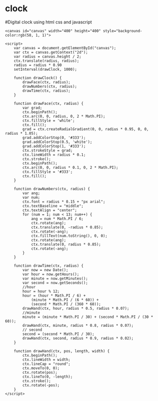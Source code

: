 # clock
#Digital clock using html css and javascript

<!DOCTYPE html>
<html>

<body>

    <canvas id="canvas" width="400" height="400" style="background-color:rgb(58, 1, 1)">
</canvas>

    <script>
        var canvas = document.getElementById("canvas");
        var ctx = canvas.getContext("2d");
        var radius = canvas.height / 2;
        ctx.translate(radius, radius);
        radius = radius * 0.90
        setInterval(drawClock, 1000);

        function drawClock() {
            drawFace(ctx, radius);
            drawNumbers(ctx, radius);
            drawTime(ctx, radius);
        }

        function drawFace(ctx, radius) {
            var grad;
            ctx.beginPath();
            ctx.arc(0, 0, radius, 0, 2 * Math.PI);
            ctx.fillStyle = 'white';
            ctx.fill();
            grad = ctx.createRadialGradient(0, 0, radius * 0.95, 0, 0, radius * 1.05);
            grad.addColorStop(0, '#333');
            grad.addColorStop(0.5, 'white');
            grad.addColorStop(1, '#333');
            ctx.strokeStyle = grad;
            ctx.lineWidth = radius * 0.1;
            ctx.stroke();
            ctx.beginPath();
            ctx.arc(0, 0, radius * 0.1, 0, 2 * Math.PI);
            ctx.fillStyle = '#333';
            ctx.fill();
        }

        function drawNumbers(ctx, radius) {
            var ang;
            var num;
            ctx.font = radius * 0.15 + "px arial";
            ctx.textBaseline = "middle";
            ctx.textAlign = "center";
            for (num = 1; num < 13; num++) {
                ang = num * Math.PI / 6;
                ctx.rotate(ang);
                ctx.translate(0, -radius * 0.85);
                ctx.rotate(-ang);
                ctx.fillText(num.toString(), 0, 0);
                ctx.rotate(ang);
                ctx.translate(0, radius * 0.85);
                ctx.rotate(-ang);
            }
        }

        function drawTime(ctx, radius) {
            var now = new Date();
            var hour = now.getHours();
            var minute = now.getMinutes();
            var second = now.getSeconds();
            //hour
            hour = hour % 12;
            hour = (hour * Math.PI / 6) +
                (minute * Math.PI / (6 * 60)) +
                (second * Math.PI / (360 * 60));
            drawHand(ctx, hour, radius * 0.5, radius * 0.07);
            //minute
            minute = (minute * Math.PI / 30) + (second * Math.PI / (30 * 60));
            drawHand(ctx, minute, radius * 0.8, radius * 0.07);
            // second
            second = (second * Math.PI / 30);
            drawHand(ctx, second, radius * 0.9, radius * 0.02);
        }

        function drawHand(ctx, pos, length, width) {
            ctx.beginPath();
            ctx.lineWidth = width;
            ctx.lineCap = "round";
            ctx.moveTo(0, 0);
            ctx.rotate(pos);
            ctx.lineTo(0, -length);
            ctx.stroke();
            ctx.rotate(-pos);
        }
    </script>

</body>

</html>
